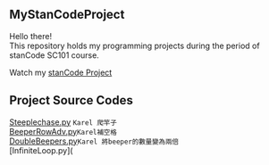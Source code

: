 ## MyStanCodeProject
Hello there!\
This repository holds my programming projects during the period of stanCode SC101 course.

Watch my [stanCode Project](https://github.com/zk5605783/MyStanCodeProject/tree/main/stanCode%20Project)
## Project Source Codes
 [Steeplechase.py](https://github.com/zk5605783/MyStanCodeProject/blob/main/stanCode%20Project/Steeplechase.py)
 `Karel 爬竿子`\
 [BeeperRowAdv.py](https://github.com/zk5605783/MyStanCodeProject/blob/main/stanCode%20Project/BeeperRowAdv.py)`Karel補空格`\
 [DoubleBeepers.py](https://github.com/zk5605783/MyStanCodeProject/blob/main/stanCode%20Project/DoubleBeepers.py)`Karel 將beeper的數量變為兩倍`\
 [InfiniteLoop.py](
 
 
 

